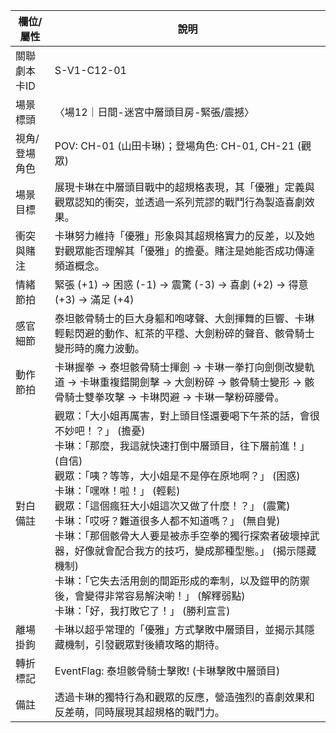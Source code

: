 | 欄位/屬性 | 說明 |
|---|---|
| 關聯劇本卡ID | S-V1-C12-01 |
| 場景標頭 | 〈場12｜日間-迷宮中層頭目房-緊張/震撼〉 |
| 視角/登場角色 | POV: CH-01 (山田卡琳)；登場角色: CH-01, CH-21 (觀眾) |
| 場景目標 | 展現卡琳在中層頭目戰中的超規格表現，其「優雅」定義與觀眾認知的衝突，並透過一系列荒謬的戰鬥行為製造喜劇效果。 |
| 衝突與賭注 | 卡琳努力維持「優雅」形象與其超規格實力的反差，以及她對觀眾能否理解其「優雅」的擔憂。賭注是她能否成功傳達頻道概念。 |
| 情緒節拍 | 緊張 (+1) -> 困惑 (-1) -> 震驚 (-3) -> 喜劇 (+2) -> 得意 (+3) -> 滿足 (+4) |
| 感官細節 | 泰坦骸骨騎士的巨大身軀和咆哮聲、大劍揮舞的巨響、卡琳輕鬆閃避的動作、紅茶的平穩、大劍粉碎的聲音、骸骨騎士變形時的魔力波動。 |
| 動作節拍 | 卡琳握拳 -> 泰坦骸骨騎士揮劍 -> 卡琳一拳打向劍側改變軌道 -> 卡琳重複錯開劍擊 -> 大劍粉碎 -> 骸骨騎士變形 -> 骸骨騎士雙拳攻擊 -> 卡琳閃避 -> 卡琳一擊粉碎腰骨。 |
| 對白備註 | 觀眾：「大小姐再厲害，對上頭目怪還要喝下午茶的話，會很不妙吧！？」 (擔憂)<br>卡琳：「那麼，我這就快速打倒中層頭目，往下層前進！」 (自信)<br>觀眾：「咦？等等，大小姐是不是停在原地啊？」 (困惑)<br>卡琳：「嘿咻！啦！」 (輕鬆)<br>觀眾：「這個瘋狂大小姐這次又做了什麼！？」 (震驚)<br>卡琳：「哎呀？難道很多人都不知道嗎？」 (無自覺)<br>卡琳：「那個骸骨大人要是被赤手空拳的獨行探索者破壞掉武器，好像就會配合我方的技巧，變成那種型態。」 (揭示隱藏機制)<br>卡琳：「它失去活用劍的間距形成的牽制，以及鎧甲的防禦後，會變得非常容易解決喲！」 (解釋弱點)<br>卡琳：「好，我打敗它了！」 (勝利宣言) |
| 離場掛鉤 | 卡琳以超乎常理的「優雅」方式擊敗中層頭目，並揭示其隱藏機制，引發觀眾對後續攻略的期待。 |
| 轉折標記 | EventFlag: 泰坦骸骨騎士擊敗! (卡琳擊敗中層頭目) |
| 備註 | 透過卡琳的獨特行為和觀眾的反應，營造強烈的喜劇效果和反差萌，同時展現其超規格的戰鬥力。 |

